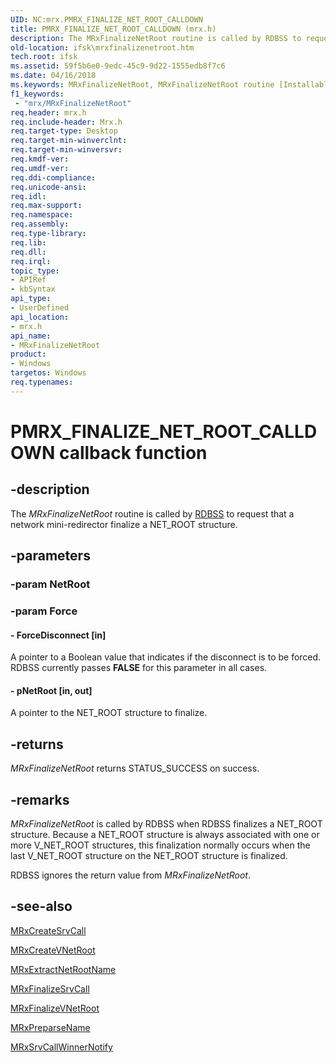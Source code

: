 ```yaml
---
UID: NC:mrx.PMRX_FINALIZE_NET_ROOT_CALLDOWN
title: PMRX_FINALIZE_NET_ROOT_CALLDOWN (mrx.h)
description: The MRxFinalizeNetRoot routine is called by RDBSS to request that a network mini-redirector finalize a NET_ROOT structure.
old-location: ifsk\mrxfinalizenetroot.htm
tech.root: ifsk
ms.assetid: 59f5b6e0-9edc-45c9-9d22-1555edb8f7c6
ms.date: 04/16/2018
ms.keywords: MRxFinalizeNetRoot, MRxFinalizeNetRoot routine [Installable File System Drivers], PMRX_FINALIZE_NET_ROOT_CALLDOWN, ifsk.mrxfinalizenetroot, mrx/MRxFinalizeNetRoot, mrxref_5f5d7468-3257-4800-99fe-e5e6b7c99e37.xml
f1_keywords:
 - "mrx/MRxFinalizeNetRoot"
req.header: mrx.h
req.include-header: Mrx.h
req.target-type: Desktop
req.target-min-winverclnt: 
req.target-min-winversvr: 
req.kmdf-ver: 
req.umdf-ver: 
req.ddi-compliance: 
req.unicode-ansi: 
req.idl: 
req.max-support: 
req.namespace: 
req.assembly: 
req.type-library: 
req.lib: 
req.dll: 
req.irql: 
topic_type:
- APIRef
- kbSyntax
api_type:
- UserDefined
api_location:
- mrx.h
api_name:
- MRxFinalizeNetRoot
product:
- Windows
targetos: Windows
req.typenames: 
---
```


# PMRX_FINALIZE_NET_ROOT_CALLDOWN callback function


## -description


The<i> MRxFinalizeNetRoot</i> routine is called by <a href="https://docs.microsoft.com/windows-hardware/drivers/ifs/the-rdbss-driver-and-library">RDBSS</a> to request that a network mini-redirector finalize a NET_ROOT structure.


## -parameters




### -param NetRoot


### -param Force








#### - ForceDisconnect [in]

A pointer to a Boolean value that indicates if the disconnect is to be forced. RDBSS currently passes <b>FALSE</b> for this parameter in all cases.


#### - pNetRoot [in, out]

A pointer to the NET_ROOT structure to finalize. 


## -returns



<i>MRxFinalizeNetRoot</i> returns STATUS_SUCCESS on success. 




## -remarks



<i>MRxFinalizeNetRoot</i> is called by RDBSS when RDBSS finalizes a NET_ROOT structure. Because a NET_ROOT structure is always associated with one or more V_NET_ROOT structures, this finalization normally occurs when the last V_NET_ROOT structure on the NET_ROOT structure is finalized. 

RDBSS ignores the return value from <i>MRxFinalizeNetRoot</i>. 




## -see-also




<a href="https://docs.microsoft.com/windows-hardware/drivers/ddi/mrx/nc-mrx-pmrx_create_srvcall">MRxCreateSrvCall</a>



<a href="https://docs.microsoft.com/windows-hardware/drivers/ddi/mrx/nc-mrx-pmrx_create_v_net_root">MRxCreateVNetRoot</a>



<a href="https://docs.microsoft.com/windows-hardware/drivers/ddi/mrx/nc-mrx-pmrx_extract_netroot_name">MRxExtractNetRootName</a>



<a href="https://docs.microsoft.com/windows-hardware/drivers/ddi/mrx/nc-mrx-pmrx_finalize_srvcall_calldown">MRxFinalizeSrvCall</a>



<a href="https://docs.microsoft.com/windows-hardware/drivers/ddi/mrx/nc-mrx-pmrx_finalize_v_net_root_calldown">MRxFinalizeVNetRoot</a>



<a href="https://docs.microsoft.com/windows-hardware/drivers/ddi/mrx/nc-mrx-pmrx_preparse_name">MRxPreparseName</a>



<a href="https://docs.microsoft.com/windows-hardware/drivers/ddi/mrx/nc-mrx-pmrx_srvcall_winner_notify">MRxSrvCallWinnerNotify</a>
 

 

